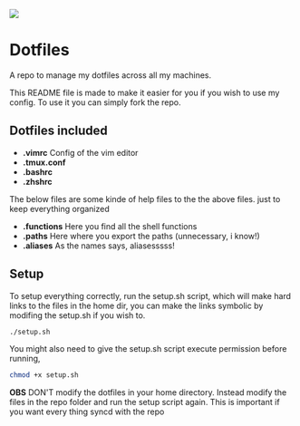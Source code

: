 ![](https://i.imgur.com/AKIRizD.png)

# Dotfiles
A repo to manage my dotfiles across all my machines. 

This README file is made to make it easier for you if you wish to use my config.
To use it you can simply fork the repo.

## Dotfiles included
* **.vimrc**  Config of the vim editor
* **.tmux.conf**
* **.bashrc** 
* **.zhshrc**

The below files are some kinde of help files to the the above files. just to keep everything organized
* **.functions** Here you find all the shell functions
* **.paths** Here where you export the paths (unnecessary, i know!)
* **.aliases** As the names says, aliasesssss!


## Setup
To setup everything correctly, run the setup.sh script, which will make hard links to the files in the home dir, you can make the links symbolic by modifing the setup.sh if you wish to.
```bash
./setup.sh
```
You might also need to give the setup.sh script execute permission before running,
```bash
chmod +x setup.sh
```

**OBS** DON'T  modify the dotfiles in your home directory. Instead modify the files in the repo folder and run the setup script again. 
This is important if you want every thing syncd with the repo

